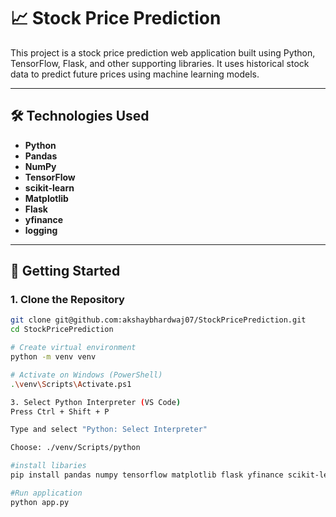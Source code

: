 # 📈 Stock Price Prediction

This project is a stock price prediction web application built using Python, TensorFlow, Flask, and other supporting libraries. It uses historical stock data to predict future prices using machine learning models.

---

## 🛠️ Technologies Used

- **Python**
- **Pandas**
- **NumPy**
- **TensorFlow**
- **scikit-learn**
- **Matplotlib**
- **Flask**
- **yfinance**
- **logging**

---

## 🚀 Getting Started

### 1. Clone the Repository

```bash
git clone git@github.com:akshaybhardwaj07/StockPricePrediction.git
cd StockPricePrediction

# Create virtual environment
python -m venv venv

# Activate on Windows (PowerShell)
.\venv\Scripts\Activate.ps1

3. Select Python Interpreter (VS Code)
Press Ctrl + Shift + P

Type and select "Python: Select Interpreter"

Choose: ./venv/Scripts/python

#install libaries
pip install pandas numpy tensorflow matplotlib flask yfinance scikit-learn

#Run application
python app.py
